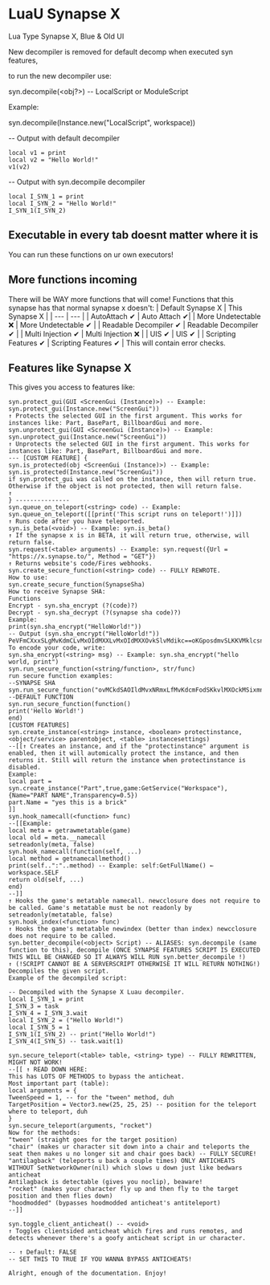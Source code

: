 # LuaU Synapse X
Lua Type Synapse X, Blue &amp; Old UI

New decompiler is removed for default decomp when executed syn features,

to run the new decompiler use:

syn.decompile(<obj?>) -- LocalScript or ModuleScript

Example:

syn.decompile(Instance.new("LocalScript", workspace))

-- Output with default decompiler
```
local v1 = print
local v2 = "Hello World!"
v1(v2)
```
-- Output with syn.decompile decompiler
```
local I_SYN_1 = print
local I_SYN_2 = "Hello World!"
I_SYN_1(I_SYN_2)
```
## Executable in every tab doesnt matter where it is
You can run these functions on ur own executors!
## More functions incoming
There will be WAY more functions that will come!
Functions that this synapse has that normal synapse x doesn't:
| Default Synapse X     | This Synapse X |
| ---      | ---       |
| AutoAttach ✔ | Auto Attach ✔|
| More Undetectable ❌ | More Undetectable ✔ |
| Readable Decompiler ✔ | Readable Decompiler ✔ |
| Multi Injection ✔ | Multi Injection ❌ |
| UIS ✔ | UIS ✔ |
| Scripting Features ✔ | Scripting Features ✔ |
This will contain error checks.
## Features like Synapse X
This gives you access to features like:
```
syn.protect_gui(GUI <ScreenGui (Instance)>) -- Example: syn.protect_gui(Instance.new("ScreenGui"))
↑ Protects the selected GUI in the first argument. This works for instances like: Part, BasePart, BillboardGui and more.
syn.unprotect_gui(GUI <ScreenGui (Instance)>) -- Example: syn.unprotect_gui(Instance.new("ScreenGui"))
↑ Unprotects the selected GUI in the first argument. This works for instances like: Part, BasePart, BillboardGui and more.
--- [CUSTOM FEATURE] {
syn.is_protected(obj <ScreenGui (Instance)>) -- Example: syn.is_protected(Instance.new("ScreenGui"))
if syn.protect_gui was called on the instance, then will return true. Otherwise if the object is not protected, then will return false.
↑
} ---------------
syn.queue_on_teleport(<string> code) -- Example: syn.queue_on_teleport([[print('This script runs on teleport!')]])
↑ Runs code after you have teleported.
syn.is_beta(<void>) -- Example: syn.is_beta()
↑ If the synapse x is in BETA, it will return true, otherwise, will return false.
syn.request(<table> arguments) -- Example: syn.request({Url = "https://x.synapse.to/", Method = "GET"})
↑ Returns website's code/Fires webhooks.
syn.create_secure_function(<string> code) -- FULLY REWROTE.
How to use:
syn.create_secure_function(SynapseSha)
How to receive Synapse SHA:
Functions
Encrypt - syn.sha_encrypt (?(code)?)
Decrypt - syn.sha_decrypt (?(synapse sha code)?)
Example:
print(syn.sha_encrypt("HelloWorld!"))
-- Output (syn.sha_encrypt("HelloWorld!"))
PeVFmCXxxSLgMvKdmCLvMxOIdMXXLvMxOIdMXXOvkSlvMdikc==oKGposdmvSLKKVMklcsnbJDOvkSlvMdikc==ldMvxNRmxLvMxOIdMXXbbLxMkFmsdSObkcxok
To encode your code, write:
syn.sha_encrypt(<string> msg) -- Example: syn.sha_encrypt("hello world, print")
syn.run_secure_function(<string/function>, str/func)
run secure function examples:
--SYNAPSE SHA
syn.run_secure_function("ovMCkdSAOIldMvxNRmxLfMvKdcmFodSKkvlMXOckMSixmnBoXmcDjVnPeVFmCXxxLfMvKdcmBoXmcDjVn")
--DEFAULT FUNCTION
syn.run_secure_function(function()
print('Hello World!')
end)
[CUSTOM FEATURES]
syn.create_instance(<string> instance, <boolean> protectinstance, <object/service> parentobject, <table> instancesettings)
--[[↑ Creates an instance, and if the "protectinstance" argument is enabled, then it will automically protect the instance, and then returns it. Still will return the instance when protectinstance is disabled.
Example:
local part = syn.create_instance("Part",true,game:GetService("Workspace"),{Name="PART NAME",Transparency=0.5})
part.Name = "yes this is a brick"
]]
syn.hook_namecall(<function> func)
--[[Example:
local meta = getrawmetatable(game)
local old = meta.__namecall
setreadonly(meta, false)
syn.hook_namecall(function(self, ...)
local method = getnamecallmethod()
print(self..":"..method) -- Example: self:GetFullName() ← workspace.SELF
return old(self, ...)
end)
--]]
↑ Hooks the game's metatable namecall. newcclosure does not require to be called. Game's metatable must be not readonly by setreadonly(metatable, false)
syn.hook_index(<function> func)
↑ Hooks the game's metatable newindex (better than index) newcclosure does not require to be called.
syn.better_decompile(<object> Script) -- ALIASES: syn.decompile (same function to this), decompile (ONCE SYNAPSE FEATURES SCRIPT IS EXECUTED THIS WILL BE CHANGED SO IT ALWAYS WILL RUN syn.better_decompile !)
↑ (!SCRIPT CANNOT BE A SERVERSCRIPT OTHERWISE IT WILL RETURN NOTHING!) Decompiles the given script.
Example of the decompiled script:

-- Decompiled with the Synapse X Luau decompiler.
local I_SYN_1 = print
I_SYN_3 = task
I_SYN_4 = I_SYN_3.wait
local I_SYN_2 = ("Hello World!")
local I_SYN_5 = 1
I_SYN_1(I_SYN_2) -- print("Hello World!")
I_SYN_4(I_SYN_5) -- task.wait(1)

syn.secure_teleport(<table> table, <string> type) -- FULLY REWRITTEN, MIGHT NOT WORK!
--[[ ↑ READ DOWN HERE:
This has LOTS OF METHODS to bypass the anticheat.
Most important part (table):
local arguments = {
TweenSpeed = 1, -- for the "tween" method, duh
TargetPosition = Vector3.new(25, 25, 25) -- position for the teleport where to teleport, duh
}
syn.secure_teleport(arguments, "rocket")
Now for the methods:
"tween" (straight goes for the target position)
"chair" (makes ur character sit down into a chair and teleports the seat then makes u no longer sit and chair goes back) -- FULLY SECURE!
"antilagback" (teleports u back a couple times) ONLY ANTICHEATS WITHOUT SetNetworkOwner(nil) which slows u down just like bedwars anticheat
Antilagback is detectable (gives you noclip), beaware!
"rocket" (makes your character fly up and then fly to the target position and then flies down)
"hoodmodded" (bypasses hoodmodded anticheat's antiteleport)
--]]

syn.toggle_client_anticheat() -- <void>
↑ Toggles clientsided anticheat which fires and runs remotes, and detects whenever there's a goofy anticheat script in ur character.

-- ↑ Default: FALSE
-- SET THIS TO TRUE IF YOU WANNA BYPASS ANTICHEATS!

Alright, enough of the documentation. Enjoy!
```

